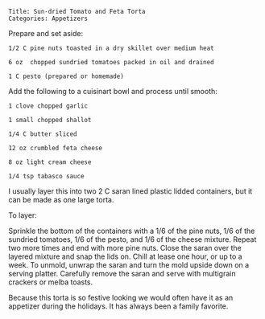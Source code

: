 ~~~ recipe-info
Title: Sun-dried Tomato and Feta Torta
Categories: Appetizers
~~~

Prepare and set aside:

~~~ recipe-ingredients
1/2 C pine nuts toasted in a dry skillet over medium heat

6 oz  chopped sundried tomatoes packed in oil and drained

1 C pesto (prepared or homemade)
~~~

Add the following to a cuisinart bowl and process until smooth:

~~~ recipe-ingredients
1 clove chopped garlic

1 small chopped shallot

1/4 C butter sliced

12 oz crumbled feta cheese

8 oz light cream cheese

1/4 tsp tabasco sauce
~~~

I usually layer this into two 2 C saran lined plastic lidded containers, but it can be made as one
large torta.

To layer:

Sprinkle the bottom of the containers with a 1/6 of the pine nuts, 1/6 of the sundried tomatoes, 1/6
of the pesto, and 1/6 of the cheese mixture. Repeat two more times and end with more pine nuts.
Close the saran over the layered mixture and snap the lids on.  Chill at lease one hour, or up to a
week.  To unmold, unwrap the saran and turn the mold upside down on a serving platter. Carefully
remove the saran and serve with multigrain crackers or melba toasts.

Because this torta is so festive looking we would often have it as an appetizer during the holidays.
 It has always been a family favorite.
